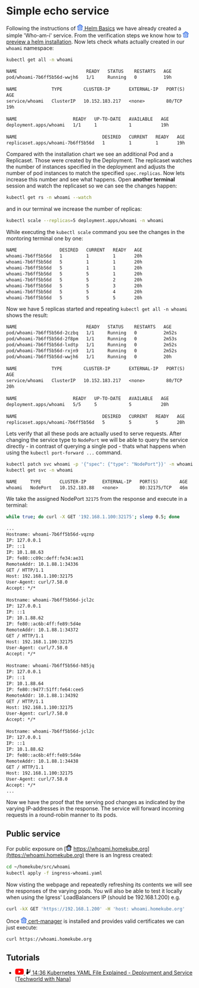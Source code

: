 # Simple echo service

Following the instructions of [![](images/ico/color/homekube_16.png) Helm Basics](helm-basics.md) 
we have already created a simple 'Who-am-i' service. 
From the verification steps we know how to 
[![](images/ico/color/homekube_16.png) preview a helm installation](helm-basics.md#verify).
Now lets check whats actually created in our `whoami` namespace:

```bash
kubectl get all -n whoami
```
```text
NAME                          READY   STATUS    RESTARTS   AGE
pod/whoami-7b6ff5b56d-wwjh6   1/1     Running   0          19h

NAME             TYPE        CLUSTER-IP       EXTERNAL-IP   PORT(S)   AGE
service/whoami   ClusterIP   10.152.183.217   <none>        80/TCP    19h

NAME                     READY   UP-TO-DATE   AVAILABLE   AGE
deployment.apps/whoami   1/1     1            1           19h

NAME                                DESIRED   CURRENT   READY   AGE
replicaset.apps/whoami-7b6ff5b56d   1         1         1       19h
```

Compared with the installation chart we see an additional Pod and a Replicaset. Those were created
by the Deployment. The replicaset watches the number of instances specified in the deployment
and adjusts the number of pod instances to match the specified `spec.replicas`. Now lets 
increase this number and see what happens. Open **another terminal** session and watch 
the replicaset so we can see the changes happen:
```bash
kubectl get rs -n whoami --watch
```

and in our terminal we increase the number of replicas:

```bash
kubectl scale --replicas=5 deployment.apps/whoami -n whoami
```

While executing the `kubectl scale` command you see the changes in the montoring terminal one by one:
```text
NAME                DESIRED   CURRENT   READY   AGE
whoami-7b6ff5b56d   1         1         1       20h
whoami-7b6ff5b56d   5         1         1       20h
whoami-7b6ff5b56d   5         1         1       20h
whoami-7b6ff5b56d   5         5         1       20h
whoami-7b6ff5b56d   5         5         2       20h
whoami-7b6ff5b56d   5         5         3       20h
whoami-7b6ff5b56d   5         5         4       20h
whoami-7b6ff5b56d   5         5         5       20h
```

Now we have 5 replicas started and repeating `kubectl get all -n whoami` shows the result:
```text
NAME                          READY   STATUS    RESTARTS   AGE
pod/whoami-7b6ff5b56d-2czbq   1/1     Running   0          2m52s
pod/whoami-7b6ff5b56d-2f8pm   1/1     Running   0          2m53s
pod/whoami-7b6ff5b56d-lxdtp   1/1     Running   0          2m52s
pod/whoami-7b6ff5b56d-rxjn9   1/1     Running   0          2m52s
pod/whoami-7b6ff5b56d-wwjh6   1/1     Running   0          20h

NAME             TYPE        CLUSTER-IP       EXTERNAL-IP   PORT(S)   AGE
service/whoami   ClusterIP   10.152.183.217   <none>        80/TCP    20h

NAME                     READY   UP-TO-DATE   AVAILABLE   AGE
deployment.apps/whoami   5/5     5            5           20h

NAME                                DESIRED   CURRENT   READY   AGE
replicaset.apps/whoami-7b6ff5b56d   5         5         5       20h
```

Lets verify that all these pods are actually used to serve requests. After changing
the service type to `NodePort` we will be able to query the service directly - 
in contrast of querying a single pod - thats what happens when using the `kubectl port-forward ...` command.

```bash
kubectl patch svc whoami -p '{"spec": {"type": "NodePort"}}' -n whoami
kubectl get svc -n whoami
```
```text
NAME     TYPE       CLUSTER-IP      EXTERNAL-IP   PORT(S)        AGE
whoami   NodePort   10.152.183.88   <none>        80:32175/TCP   46m
```

We take the assigned NodePort `32175` from the response and execute in a terminal:
```bash
while true; do curl -X GET '192.168.1.100:32175'; sleep 0.5; done
```
```text
...
Hostname: whoami-7b6ff5b56d-vqznp
IP: 127.0.0.1
IP: ::1
IP: 10.1.88.63
IP: fe80::c09c:deff:fe34:ae31
RemoteAddr: 10.1.88.1:34336
GET / HTTP/1.1
Host: 192.168.1.100:32175
User-Agent: curl/7.58.0
Accept: */*

Hostname: whoami-7b6ff5b56d-jcl2c
IP: 127.0.0.1
IP: ::1
IP: 10.1.88.62
IP: fe80::ac6b:4ff:fe89:5d4e
RemoteAddr: 10.1.88.1:34372
GET / HTTP/1.1
Host: 192.168.1.100:32175
User-Agent: curl/7.58.0
Accept: */*

Hostname: whoami-7b6ff5b56d-h85jq
IP: 127.0.0.1
IP: ::1
IP: 10.1.88.64
IP: fe80::9477:51ff:fe64:cee5
RemoteAddr: 10.1.88.1:34392
GET / HTTP/1.1
Host: 192.168.1.100:32175
User-Agent: curl/7.58.0
Accept: */*

Hostname: whoami-7b6ff5b56d-jcl2c
IP: 127.0.0.1
IP: ::1
IP: 10.1.88.62
IP: fe80::ac6b:4ff:fe89:5d4e
RemoteAddr: 10.1.88.1:34438
GET / HTTP/1.1
Host: 192.168.1.100:32175
User-Agent: curl/7.58.0
Accept: */*
...
```
Now we have the proof that the serving pod changes as indicated
by the varying IP-addresses in the response. The service will
forward incoming requests in a round-robin manner to its pods.

## Public service
For public exposure on 
[![](images/ico/color/homekube_link_16.png) https://whoami.homekube.org](https://whoami.homekube.org)
there is an Ingress created:

```bash
cd ~/homekube/src/whoami
kubectl apply -f ingress-whoami.yaml
```
Now visting the webpage and repeatedly refreshing its contents we will see the responses of the varying pods.
You will also be able to test it locally when using the Igress' LoadBalancers IP (should be 192.168.1.200) e.g.
```bash
curl -kX GET 'https://192.168.1.200' -H 'host: whoami.homekube.org'
```

Once [![](images/ico/color/homekube_16.png) cert-manager](cert-manager.md) is installed and provides valid certificates we can just execute:
```bash
curl https://whoami.homekube.org
```

## Tutorials

 - [![](images/ico/color/youtube_16.png) ![](images/ico/instructor_16.png) 14:36 Kubernetes YAML File Explained - Deployment and Service](https://www.youtube.com/watch?v=qmDzcu5uY1I) 
 [[Techworld with Nana](https://www.youtube.com/channel/UCdngmbVKX1Tgre699-XLlUA)]   
